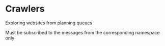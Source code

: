 # Crawlers

Exploring websites from planning queues

Must be subscribed to the messages from the corresponding namespace only

